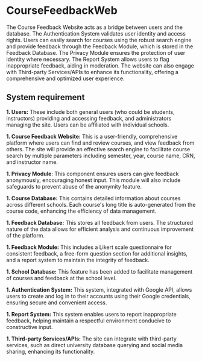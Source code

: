 # CourseFeedbackWeb

The Course Feedback Website acts as a bridge between users and the database. The Authentication System validates user identity and access rights. Users can easily search for courses using the robust search engine and provide feedback through the Feedback Module, which is stored in the Feedback Database. The Privacy Module ensures the protection of user identity where necessary. The Report System allows users to flag inappropriate feedback, aiding in moderation. The website can also engage with Third-party Services/APIs to enhance its functionality, offering a comprehensive and optimized user experience.

## System requirement
**1. Users:** These include both general users (who could be students, instructors) providing and accessing feedback, and administrators managing the site. Users can be affiliated with individual schools.

**1. Course Feedback Website:** This is a user-friendly, comprehensive platform where users can find and review courses, and view feedback from others. The site will provide an effective search engine to facilitate course search by multiple parameters including semester, year, course name, CRN, and instructor name.

**1. Privacy Module**: This component ensures users can give feedback anonymously, encouraging honest input. This module will also include safeguards to prevent abuse of the anonymity feature.

**1. Course Database:** This contains detailed information about courses across different schools. Each course's long title is auto-generated from the course code, enhancing the efficiency of data management.

**1. Feedback Database:** This stores all feedback from users. The structured nature of the data allows for efficient analysis and continuous improvement of the platform.

**1. Feedback Module:** This includes a Likert scale questionnaire for consistent feedback, a free-form question section for additional insights, and a report system to maintain the integrity of feedback.

**1. School Database:** This feature has been added to facilitate management of courses and feedback at the school level.

**1. Authentication System:** This system, integrated with Google API, allows users to create and log in to their accounts using their Google credentials, ensuring secure and convenient access.

**1. Report System:** This system enables users to report inappropriate feedback, helping maintain a respectful environment conducive to constructive input.

**1. Third-party Services/APIs:** The site can integrate with third-party services, such as direct university database querying and social media sharing, enhancing its functionality.

